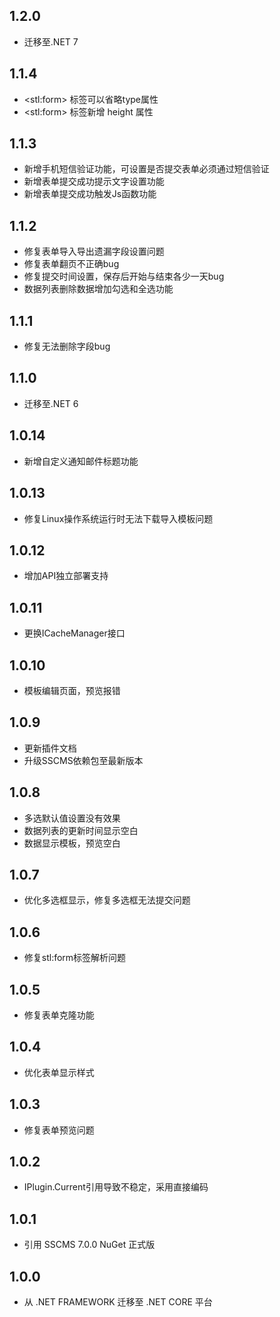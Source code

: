 ## 1.2.0
* 迁移至.NET 7

## 1.1.4
* &lt;stl:form&gt; 标签可以省略type属性
* &lt;stl:form&gt; 标签新增 height 属性

## 1.1.3
* 新增手机短信验证功能，可设置是否提交表单必须通过短信验证
* 新增表单提交成功提示文字设置功能
* 新增表单提交成功触发Js函数功能

## 1.1.2
* 修复表单导入导出遗漏字段设置问题
* 修复表单翻页不正确bug
* 修复提交时间设置，保存后开始与结束各少一天bug
* 数据列表删除数据增加勾选和全选功能

## 1.1.1
* 修复无法删除字段bug

## 1.1.0
* 迁移至.NET 6

## 1.0.14
* 新增自定义通知邮件标题功能

## 1.0.13
* 修复Linux操作系统运行时无法下载导入模板问题

## 1.0.12
* 增加API独立部署支持

## 1.0.11
* 更换ICacheManager接口

## 1.0.10
* 模板编辑页面，预览报错

## 1.0.9
* 更新插件文档
* 升级SSCMS依赖包至最新版本

## 1.0.8
* 多选默认值设置没有效果
* 数据列表的更新时间显示空白
* 数据显示模板，预览空白

## 1.0.7
* 优化多选框显示，修复多选框无法提交问题

## 1.0.6
* 修复stl:form标签解析问题

## 1.0.5
* 修复表单克隆功能

## 1.0.4
* 优化表单显示样式

## 1.0.3
* 修复表单预览问题

## 1.0.2
* IPlugin.Current引用导致不稳定，采用直接编码

## 1.0.1
* 引用 SSCMS 7.0.0 NuGet 正式版

## 1.0.0
* 从 .NET FRAMEWORK 迁移至 .NET CORE 平台